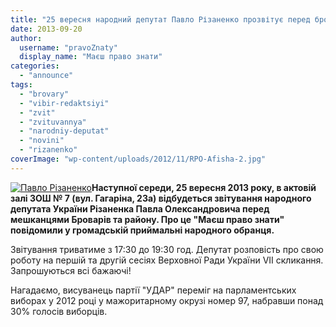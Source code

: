 ```yaml
---
title: "25 вересня народний депутат Павло Різаненко прозвітує перед броварчанами"
date: 2013-09-20
author: 
  username: "pravoZnaty"
  display_name: "Маєш право знати"
categories: 
  - "announce"
tags: 
  - "brovary"
  - "vibir-redaktsiyi"
  - "zvit"
  - "zvituvannya"
  - "narodniy-deputat"
  - "novini"
  - "rizanenko"
coverImage: "wp-content/uploads/2012/11/RPO-Afisha-2.jpg"
---
```


[![Павло Різаненко](https://mpz.brovary.org/wp-content/uploads/2012/11/EWc0JnWtP5o.jpg)](https://mpz.brovary.org/wp-content/uploads/2012/11/EWc0JnWtP5o.jpg)**Наступної середи, 25 вересня 2013 року, в актовій залі ЗОШ № 7 (вул. Гагаріна, 23а) відбудеться звітування народного депутата України Різаненка Павла Олександровича перед мешканцями Броварів та району. Про це "Маєш право знати" повідомили у громадській приймальні народного обранця.**

Звітування триватиме з 17:30 до 19:30 год. Депутат розповість про свою роботу на першій та другій сесіях Верховної Ради України VII скликання. Запрошуються всі бажаючі!

Нагадаємо, висуванець партії "УДАР" переміг на парламентських виборах у 2012 році у мажоритарному окрузі номер 97, набравши понад 30% голосів виборців.
